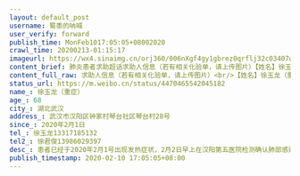 ```yaml
---
layout: default_post
username: 蜀黍的呐喊
user_verify: forward
publish_time: MonFeb1017:05:05+08002020
crawl_time: 20200213-01:15:17
imageurl: https://wx4.sinaimg.cn/orj360/006nXgf4gy1gbrez0qrflj32c03407wi.jpg,https://wx4.sinaimg.cn/orj360/006nXgf4gy1gbrez3szo7j32c0340b2b.jpg
content_brief: 肺炎患者求助超话求助人信息（若有相关化验单，请上传图片）【姓名】徐玉龙（重症）【年龄】68【所在城市】湖北武汉【所在小区、社区】武汉市汉阳区钟家村琴台社区琴台村28号【患病时间】2020年2月1日【联系方式】徐玉龙 13317185132【其他紧急联系人】徐君俊 13986029397【病情描述】患者 ...全文
content_full_raw: 求助人信息（若有相关化验单，请上传图片）<br/>【姓名】徐玉龙（重症）<br/>【年龄】68<br/>【所在城市】湖北武汉<br/>【所在小区、社区】武汉市汉阳区钟家村琴台社区琴台村28号<br/>【患病时间】2020年2月1日<br/>【联系方式】徐玉龙13317185132<br/>【其他紧急联系人】徐君俊13986029397<br/>【病情描述】患者已经于2020年2月1号出现发热症状，2月2日早上在汉阳第五医院检测确认肺部感染，目前出现说话气短、胸闷、说话无力，有几次晕厥情况发生。<br/>病人向社区上报后，只被安置在就近的隔离点，已经多方联系均让等待，求助求联系。
status_url: https://m.weibo.cn/status/4470465542045182
name_: 徐玉龙（重症）
age_: 68
city_: 湖北武汉
address_: 武汉市汉阳区钟家村琴台社区琴台村28号
since_: 2020年2月1日
tel_: 徐玉龙13317185132
tel2_: 徐君俊13986029397
desc_: 患者已经于2020年2月1号出现发热症状，2月2日早上在汉阳第五医院检测确认肺部感染，目前出现说话气短、胸闷、说话无力，有几次晕厥情况发生。病人向社区上报后，只被安置在就近的隔离点，已经多方联系均让等待，求助求联系。
publish_timestamp: 2020-02-10 17:05:05+08:00
---
```

